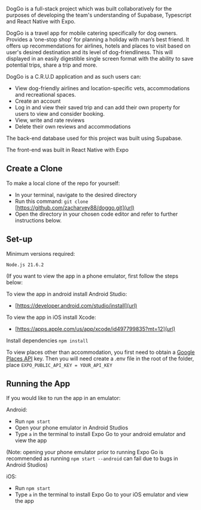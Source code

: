 DogGo is a full-stack project which was built collaboratively for the purposes of developing the team's understanding of Supabase, Typescript and React Native with Expo.

DogGo is a travel app for mobile catering specifically for dog owners. Provides a ‘one-stop shop' for planning a holiday with man’s best friend. It offers up recommendations for airlines, hotels and places to visit based on user's desired destination and its level of dog-friendliness. This will displayed in an easily digestible single screen format with the ability to save potential trips, share a trip and more.

DogGo is a C.R.U.D application and as such users can:

- View dog-friendly airlines and location-specific vets, accommodations and recreational spaces.
- Create an account
- Log in and view their saved trip and can add their own property for users to view and consider booking.
- View, write and rate reviews 
- Delete their own reviews and accommodations

The back-end database used for this project was built using Supabase.

The front-end was built in React Native with Expo

## Create a Clone


To make a local clone of the repo for yourself:

- In your terminal, navigate to the desired directory
- Run this command: `git clone` [https://github.com/zacharvey88/doggo.git](url)
- Open the directory in your chosen code editor and refer to further instructions below.

## Set-up

Minimum versions required:

`Node.js 21.6.2`

(If you want to view the app in a phone emulator, first follow the steps below:

To view the app in android install Android Studio:

- [https://developer.android.com/studio/install](url)

To view the app in iOS install Xcode:

- [https://apps.apple.com/us/app/xcode/id497799835?mt=12](url)



Install dependencies `npm install`

To view places other than accommodation, you first need to obtain a [Google Places API](https://developers.google.com/maps/documentation/places/web-service/overview) key. 
Then you will need create a .env file in the root of the folder, place `EXPO_PUBLIC_API_KEY = YOUR_API_KEY`


## Running the App

If you would like to run the app in an emulator:

Android:
- Run `npm start` 
- Open your phone emulator in Android Studios
- Type `a` in the terminal to install Expo Go to your android emulator and view the app

(Note: opening your phone emulator prior to running Expo Go is recommended as running `npm start --android` can fail due to bugs in Android Studios)

iOS:
- Run `npm start` 
- Type `a` in the terminal to install Expo Go to your iOS emulator and view the app

